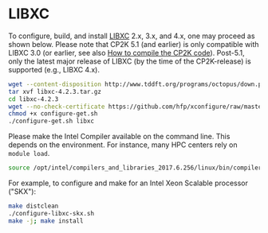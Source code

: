 # LIBXC

To configure, build, and install [LIBXC](http://www.tddft.org/programs/libxc/download/previous/) 2.x, 3.x, and 4.x, one may proceed as shown below. Please note that CP2K&#160;5.1 (and earlier) is only compatible with LIBXC&#160;3.0 (or earlier, see also [How to compile the CP2K code](https://www.cp2k.org/howto:compile#k_libxc_optional_wider_choice_of_xc_functionals)). Post-5.1, only the latest major release of LIBXC (by the time of the CP2K-release) is supported (e.g., LIBXC&#160;4.x).

```bash
wget --content-disposition http://www.tddft.org/programs/octopus/down.php?file=libxc/4.2.3/libxc-4.2.3.tar.gz
tar xvf libxc-4.2.3.tar.gz
cd libxc-4.2.3
wget --no-check-certificate https://github.com/hfp/xconfigure/raw/master/configure-get.sh
chmod +x configure-get.sh
./configure-get.sh libxc
```

Please make the Intel Compiler available on the command line. This depends on the environment. For instance, many HPC centers rely on `module load`.

```bash
source /opt/intel/compilers_and_libraries_2017.6.256/linux/bin/compilervars.sh intel64
```

For example, to configure and make for an Intel Xeon Scalable processor ("SKX"):

```bash
make distclean
./configure-libxc-skx.sh
make -j; make install
```

